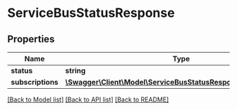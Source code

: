 # ServiceBusStatusResponse

## Properties
Name | Type | Description | Notes
------------ | ------------- | ------------- | -------------
**status** | **string** |  | 
**subscriptions** | [**\Swagger\Client\Model\ServiceBusStatusResponseSubscriptions[]**](ServiceBusStatusResponseSubscriptions.md) |  | [optional] 

[[Back to Model list]](../README.md#documentation-for-models) [[Back to API list]](../README.md#documentation-for-api-endpoints) [[Back to README]](../README.md)


